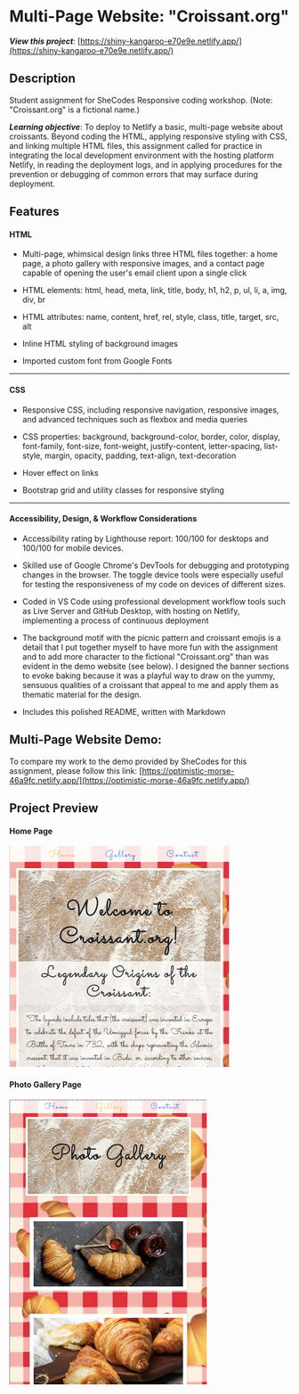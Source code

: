 # Multi-Page Website: "Croissant.org"

**_View this project_**: [https://shiny-kangaroo-e70e9e.netlify.app/](https://shiny-kangaroo-e70e9e.netlify.app/)

## Description

Student assignment for SheCodes Responsive coding workshop. (Note: "Croissant.org" is a fictional name.)

**_Learning objective_**: To deploy to Netlify a basic, multi-page website about croissants. Beyond coding the HTML, applying responsive styling with CSS, and linking multiple HTML files, this assignment called for practice in integrating the local development environment with the hosting platform Netlify, in reading the deployment logs, and in applying procedures for the prevention or debugging of common errors that may surface during deployment.

## Features

#### HTML

- Multi-page, whimsical design links three HTML files together: a home page, a photo gallery with responsive images, and a contact page capable of opening the user's email client upon a single click

- HTML elements: html, head, meta, link, title, body, h1, h2, p, ul, li, a, img, div, br

- HTML attributes: name, content, href, rel, style, class, title, target, src, alt

- Inline HTML styling of background images

- Imported custom font from Google Fonts

---

#### CSS

- Responsive CSS, including responsive navigation, responsive images, and advanced techniques such as flexbox and media queries

- CSS properties: background, background-color, border, color, display, font-family, font-size, font-weight, justify-content, letter-spacing, list-style, margin, opacity, padding, text-align, text-decoration

- Hover effect on links

- Bootstrap grid and utility classes for responsive styling

---

#### Accessibility, Design, & Workflow Considerations

- Accessibility rating by Lighthouse report: 100/100 for desktops and 100/100 for mobile devices.

- Skilled use of Google Chrome's DevTools for debugging and prototyping changes in the browser. The toggle device tools were especially useful for testing the responsiveness of my code on devices of different sizes.

- Coded in VS Code using professional development workflow tools such as Live Server and GitHub Desktop, with hosting on Netlify, implementing a process of continuous deployment

- The background motif with the picnic pattern and croissant emojis is a detail that I put together myself to have more fun with the assignment and to add more character to the fictional "Croissant.org" than was evident in the demo website (see below). I designed the banner sections to evoke baking because it was a playful way to draw on the yummy, sensuous qualities of a croissant that appeal to me and apply them as thematic material for the design.

- Includes this polished README, written with Markdown

## Multi-Page Website Demo:

To compare my work to the demo provided by SheCodes for this assignment, please follow this link: [https://optimistic-morse-46a9fc.netlify.app/](https://optimistic-morse-46a9fc.netlify.app/)

## Project Preview

#### Home Page

![Multi-Page Website "Croissant.org" Home Page Preview](/images/preview/croissant-home-page-preview.png)

#### Photo Gallery Page

![Multi-Page Website "Croissant.org" Photo Gallery Preview](/images/preview/croissant-photo-gallery-preview.png)
